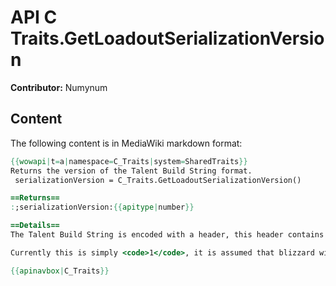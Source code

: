 # API C Traits.GetLoadoutSerializationVersion

**Contributor:** Numynum

## Content

The following content is in MediaWiki markdown format:

```mediawiki
{{wowapi|t=a|namespace=C_Traits|system=SharedTraits}}
Returns the version of the Talent Build String format.
 serializationVersion = C_Traits.GetLoadoutSerializationVersion()

==Returns==
:;serializationVersion:{{apitype|number}}

==Details==
The Talent Build String is encoded with a header, this header contains the version of the format. If the build string's version doesn't match the return from this API, the game will not attempt to parse the string any further.

Currently this is simply <code>1</code>, it is assumed that blizzard will increase the version number to 2, if they make any changes to the format of their Talent Build Strings.

{{apinavbox|C_Traits}}
```
